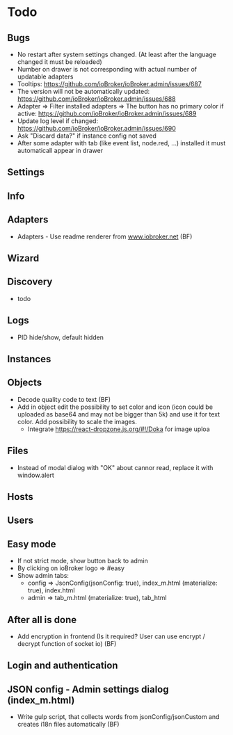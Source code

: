 # Todo
 <!-- - Move logout button to menu . Always last and not orderable -->
## Bugs
- No restart after system settings changed. (At least after the language changed it must be reloaded)
- Number on drawer is not corresponding with actual number of updatable adapters
- Tooltips: https://github.com/ioBroker/ioBroker.admin/issues/687
- The version will not be automatically updated: https://github.com/ioBroker/ioBroker.admin/issues/688
- Adapter => Filter installed adapters => The button has no primary color if active: https://github.com/ioBroker/ioBroker.admin/issues/689
- Update log level if changed: https://github.com/ioBroker/ioBroker.admin/issues/690
- Ask "Discard data?" if instance config not saved
- After some adapter with tab (like event list, node.red, ...) installed it must automaticall appear in drawer

## Settings
  
## Info

## Adapters
- Adapters - Use readme renderer from www.iobroker.net (BF)

## Wizard
<!-- - Theme switcher -->

## Discovery
- todo

## Logs
<!-- - Redesign - very much space for nothing -->
- PID hide/show, default hidden

## Instances

## Objects
- Decode quality code to text (BF)
- Add in object edit the possibility to set color and icon (icon could be uploaded as base64 and may not be bigger than 5k) and use it for text color. Add possibility to scale the images.
  - Integrate https://react-dropzone.js.org/#!/Doka for image uploa

## Files
- Instead of modal dialog with "OK" about cannor read, replace it with window.alert  
## Hosts

## Users
## Easy mode
<!-- - Easy admin mode -->
- If not strict mode, show button back to admin
- By clicking on ioBroker logo => #easy
- Show admin tabs: 
   - config => JsonConfig(jsonConfig: true),  index_m.html (materialize: true), index.html
   - admin => tab_m.html (materialize: true), tab_html

## After all is done
- Add encryption in frontend (Is it required? User can use encrypt / decrypt function of socket io) (BF)

## Login and authentication

## JSON config - Admin settings dialog (index_m.html)
- Write gulp script, that collects words from jsonConfig/jsonCustom and creates i18n files automatically (BF)
